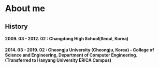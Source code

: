 # About me

## History
#### 2009. 03 - 2012. 02 : Changdong High School(Seoul, Korea)
#### 2014. 03 - 2019. 02 : Cheongju University (Cheongju, Korea) - College of Science and Engineering, Department of Computer Engineering.(Transferred to Hanyang University ERICA Campus)
